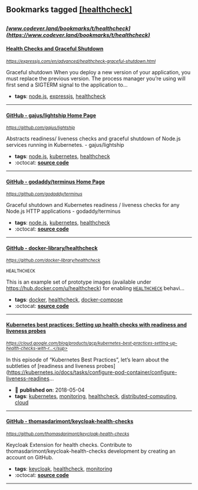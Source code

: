 ## Bookmarks tagged [[healthcheck]](https://www.codever.land/search?q=[healthcheck])

_<sup><sup>[www.codever.land/bookmarks/t/healthcheck](https://www.codever.land/bookmarks/t/healthcheck)</sup></sup>_
---
#### [Health Checks and Graceful Shutdown](https://expressjs.com/en/advanced/healthcheck-graceful-shutdown.html)
_<sup>https://expressjs.com/en/advanced/healthcheck-graceful-shutdown.html</sup>_

 Graceful shutdown
When you deploy a new version of your application, you must replace the previous version. The process manager you’re using will first send a SIGTERM signal to the application to...
* **tags**: [node.js](../tagged/node.js.md), [expressjs](../tagged/expressjs.md), [healthcheck](../tagged/healthcheck.md)
---
#### [GitHub - gajus/lightship Home Page](https://github.com/gajus/lightship)
_<sup>https://github.com/gajus/lightship</sup>_

Abstracts readiness/ liveness checks and graceful shutdown of Node.js services running in Kubernetes. - gajus/lightship
* **tags**: [node.js](../tagged/node.js.md), [kubernetes](../tagged/kubernetes.md), [healthcheck](../tagged/healthcheck.md)
* :octocat: **[source code](https://github.com/gajus/lightship)**
---
#### [GitHub - godaddy/terminus Home Page](https://github.com/godaddy/terminus)
_<sup>https://github.com/godaddy/terminus</sup>_

Graceful shutdown and Kubernetes readiness / liveness checks for any Node.js HTTP applications - godaddy/terminus
* **tags**: [node.js](../tagged/node.js.md), [kubernetes](../tagged/kubernetes.md), [healthcheck](../tagged/healthcheck.md)
* :octocat: **[source code](https://github.com/godaddy/terminus)**
---
#### [GitHub - docker-library/healthcheck](https://github.com/docker-library/healthcheck)
_<sup>https://github.com/docker-library/healthcheck</sup>_

 `HEALTHCHECK`

This is an example set of prototype images (available under https://hub.docker.com/u/healthcheck) for enabling [`HEALTHCHECK`](https://github.com/docker/docker/issues/21142) behavi...
* **tags**: [docker](../tagged/docker.md), [healthcheck](../tagged/healthcheck.md), [docker-compose](../tagged/docker-compose.md)
* :octocat: **[source code](https://github.com/docker-library/healthcheck)**
---
#### [Kubernetes best practices: Setting up health checks with readiness and liveness probes](https://cloud.google.com/blog/products/gcp/kubernetes-best-practices-setting-up-health-checks-with-readiness-and-liveness-probes)
_<sup>https://cloud.google.com/blog/products/gcp/kubernetes-best-practices-setting-up-health-checks-with-r...</sup>_

In this episode of “Kubernetes Best Practices”, let’s learn about the subtleties of [readiness and liveness probes](https://kubernetes.io/docs/tasks/configure-pod-container/configure-liveness-readines...
* :calendar: **published on**: 2018-05-04
* **tags**: [kubernetes](../tagged/kubernetes.md), [monitoring](../tagged/monitoring.md), [healthcheck](../tagged/healthcheck.md), [distributed-computing](../tagged/distributed-computing.md), [cloud](../tagged/cloud.md)
---
#### [GitHub - thomasdarimont/keycloak-health-checks](https://github.com/thomasdarimont/keycloak-health-checks)
_<sup>https://github.com/thomasdarimont/keycloak-health-checks</sup>_

Keycloak Extension for health checks. Contribute to thomasdarimont/keycloak-health-checks development by creating an account on GitHub.
* **tags**: [keycloak](../tagged/keycloak.md), [healthcheck](../tagged/healthcheck.md), [monitoring](../tagged/monitoring.md)
* :octocat: **[source code](https://github.com/thomasdarimont/keycloak-health-checks)**
---
